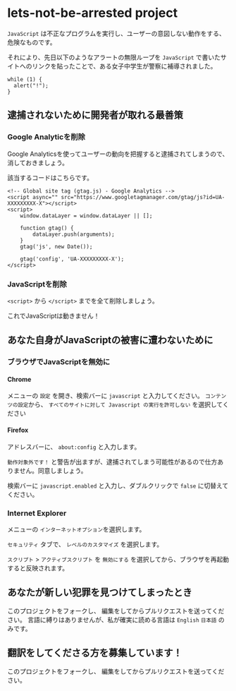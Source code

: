 # lets-not-be-arrested project

`JavaScript` は不正なプログラムを実行し、ユーザーの意図しない動作をする、危険なものです。

それにより、先日以下のようなアラートの無限ループを `JavaScript` で書いたサイトへのリンクを貼ったことで、ある女子中学生が警察に補導されました。

```
while (1) {
  alert("!");
}
```

## 逮捕されないために開発者が取れる最善策

### Google Analyticを削除

Google Analyticsを使ってユーザーの動向を把握すると逮捕されてしまうので、消しておきましょう。

該当するコードはこちらです。

```
<!-- Global site tag (gtag.js) - Google Analytics -->
<script async="" src="https://www.googletagmanager.com/gtag/js?id=UA-XXXXXXXXX-X"></script>
<script>
    window.dataLayer = window.dataLayer || [];

    function gtag() {
        dataLayer.push(arguments);
    }
    gtag('js', new Date());

    gtag('config', 'UA-XXXXXXXXX-X');
</script>
```

### JavaScriptを削除

`<script>` から `</script>` までを全て削除しましょう。

これでJavaScriptは動きません！


## あなた自身がJavaScriptの被害に遭わないために

### ブラウザでJavaScriptを無効に

#### Chrome

メニューの `設定` を開き、検索バーに `javascript` と入力してください。
`コンテンツの設定`から、 `すべてのサイトに対して Javascript の実行を許可しない` を選択してください

#### Firefox

アドレスバーに、 `about:config` と入力します。

`動作対象外です！` と警告が出ますが、逮捕されてしまう可能性があるので仕方ありません。同意しましょう。

検索バーに `javascript.enabled` と入力し、ダブルクリックで `false` に切替えてください。

### Internet Explorer
メニューの `インターネットオプション`を選択します。

`セキュリティ` タブで、 `レベルのカスタマイズ` を選択します。

`スクリプト` > `アクティブスクリプト` を `無効にする` を選択してから、ブラウザを再起動すると反映されます。

## あなたが新しい犯罪を見つけてしまったとき

このプロジェクトをフォークし、 編集をしてからプルリクエストを送ってください。
言語に縛りはありませんが、私が確実に読める言語は `English` `日本語` のみです。

## 翻訳をしてくださる方を募集しています！

このプロジェクトをフォークし、 編集をしてからプルリクエストを送ってください。
